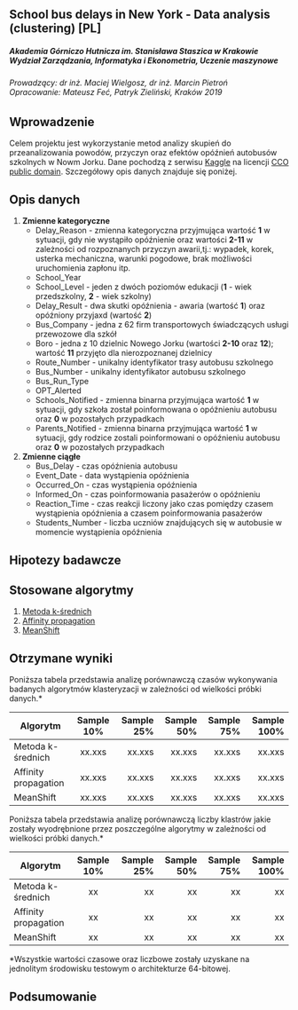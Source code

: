 ## School bus delays in New York - Data analysis (clustering) [PL]

##### Akademia Górniczo Hutnicza im. Stanisława Staszica w Krakowie <br> Wydział Zarządzania, Informatyka i Ekonometria, Uczenie maszynowe
###### Prowadzący: dr inż. Maciej Wielgosz, dr inż. Marcin Pietroń <br> Opracowanie: Mateusz Feć, Patryk Zieliński, Kraków 2019

## Wprowadzenie
Celem projektu jest wykorzystanie metod analizy skupień do przeanalizowania powodów, przyczyn oraz efektów opóźnień autobusów szkolnych w Nowm Jorku. Dane pochodzą z serwisu [Kaggle](https://www.kaggle.com/new-york-city/ny-bus-breakdown-and-delays) na licencji [CCO public domain](https://creativecommons.org/share-your-work/public-domain/cc0/). Szczegółowy opis danych znajduje się poniżej.

## Opis danych
1. **Zmienne kategoryczne**
    * Delay_Reason - zmienna kategoryczna przyjmująca wartość **1** w sytuacji, gdy nie wystąpiło opóźnienie oraz wartości **2-11** w zależności od rozpoznanych przyczyn awarii,tj.:
        wypadek, korek, usterka mechaniczna, warunki pogodowe, brak możliwości uruchomienia zapłonu itp.
    * School_Year
    * School_Level - jeden z dwóch poziomów edukacji (**1** - wiek przedszkolny, **2** - wiek szkolny)
    * Delay_Result - dwa skutki opóźnienia - awaria (wartość **1**) oraz opóźniony przyjaxd (wartość **2**)
    * Bus_Company - jedna z 62 firm transportowych świadczących usługi przewozowe dla szkół
    * Boro - jedna z 10 dzielnic Nowego Jorku (wartości **2-10** oraz **12**); wartość **11** przyjęto dla nierozpoznanej dzielnicy
    * Route_Number - unikalny identyfikator trasy autobusu szkolnego
    * Bus_Number - unikalny identyfikator autobusu szkolnego
    * Bus_Run_Type
    * OPT_Alerted
    * Schools_Notified - zmienna binarna przyjmująca wartość **1** w sytuacji, gdy szkoła został poinformowana o opóźnieniu autobusu oraz **0** w pozostałych przypadkach
    * Parents_Notified - zmienna binarna przyjmująca wartość **1** w sytuacji, gdy rodzice zostali poinformowani o opóźnieniu autobusu oraz **0** w pozostałych przypadkach
2. **Zmienne ciągłe**
    * Bus_Delay - czas opóźnienia autobusu
    * Event_Date - data wystąpienia opóźnienia
    * Occurred_On - czas wystąpienia opóźnienia
    * Informed_On - czas poinformowania pasażerów o opóźnieniu
    * Reaction_Time - czas reakcji liczony jako czas pomiędzy czasem wystąpienia opóźnienia a czasem poinformowania pasażerów
    * Students_Number - liczba uczniów znajdujących się w autobusie w momencie wystąpienia opóźnienia
## Hipotezy badawcze
[comment]: <> (todo)

## Stosowane algorytmy
1. [Metoda k-średnich](https://scikit-learn.org/stable/modules/generated/sklearn.cluster.KMeans.html)
2. [Affinity propagation](https://scikit-learn.org/stable/modules/generated/sklearn.cluster.AffinityPropagation.html)
3. [MeanShift](https://scikit-learn.org/stable/modules/generated/sklearn.cluster.MeanShift.html)

[comment]: <> (todo: zastanowic sie nad finalnie uzywanymi metodami)
## Otrzymane wyniki
Poniższa tabela przedstawia analizę porównawczą czasów wykonywania badanych algorytmów klasteryzacji w zależności od wielkości próbki danych.*

| Algorytm             | Sample 10%    |  Sample 25% | Sample 50% | Sample 75% | Sample 100% |
|----------------------|:-------------:|------------:|-----------:|-----------:|------------:|
| Metoda k-średnich    |    xx.xxs     |   xx.xxs    |   xx.xxs   |   xx.xxs   |   xx.xxs    |
| Affinity propagation |    xx.xxs     |   xx.xxs    |   xx.xxs   |   xx.xxs   |   xx.xxs    |
| MeanShift            |    xx.xxs     |   xx.xxs    |   xx.xxs   |   xx.xxs   |   xx.xxs    |

Poniższa tabela przedstawia analizę porównawczą liczby klastrów jakie zostały wyodrębnione przez poszczególne algorytmy w zależności od wielkości próbki danych.*

| Algorytm             | Sample 10%    |  Sample 25% | Sample 50% | Sample 75% | Sample 100% |
|----------------------|:-------------:|------------:|-----------:|-----------:|------------:|
| Metoda k-średnich    |    xx         |   xx        |   xx       |       xx   |   xx        |
| Affinity propagation |    xx         |   xx        |   xx       |   xx       |   xx        |
| MeanShift            |    xx         |   xx        |       xx   |   xx       |       xx    |

*Wszystkie wartości czasowe oraz liczbowe zostały uzyskane na jednolitym środowisku testowym o architekturze 64-bitowej.

[comment]: <> (todo: Wykresy/ploty w jakimś dobrym ułożeniu)

## Podsumowanie 
[comment]: <> (todo)



